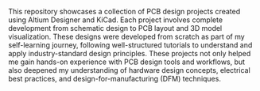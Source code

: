This repository showcases a collection of PCB design projects created using Altium Designer and KiCad. Each project involves complete development from schematic design to PCB layout and 3D model visualization.
These designs were developed from scratch as part of my self-learning journey, following well-structured tutorials to understand and apply industry-standard design principles. 
These projects not only helped me gain hands-on experience with PCB design tools and workflows, but also deepened my understanding of hardware design concepts, electrical best practices, and design-for-manufacturing (DFM) techniques.
